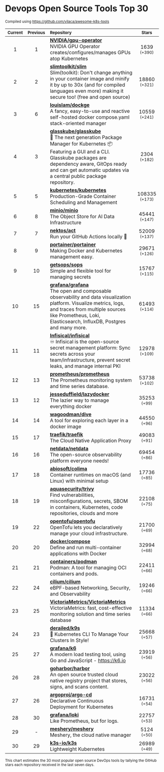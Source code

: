 # Devops Open Source Tools Top 30
<sup>Compiled using https://github.com/vilaca/awesome-k8s-tools</sup>
<div align="center">

|<sub>Current</sub>|<sub>Previous</sub>|<sub>Repository</sub>|<sub>Stars</sub>|
|:---:|:---:|:---|:---:|
|1|1|[**NVIDIA/gpu-operator**](https://github.com/NVIDIA/gpu-operator)<br/>NVIDIA GPU Operator creates/configures/manages GPUs atop Kubernetes|1639 <sup>(+390)</sup>|
|2|2|[**slimtoolkit/slim**](https://github.com/slimtoolkit/slim)<br/>Slim(toolkit): Don't change anything in your container image and minify it by up to 30x (and for compiled languages even more) making it secure too! (free and open source)|18860 <sup>(+321)</sup>|
|3|6|[**louislam/dockge**](https://github.com/louislam/dockge)<br/>A fancy, easy-to-use and reactive self-hosted docker compose.yaml stack-oriented manager|10559 <sup>(+241)</sup>|
|4|3|[**glasskube/glasskube**](https://github.com/glasskube/glasskube)<br/>🧊 The next generation Package Manager for Kubernetes 📦 Featuring a GUI and a CLI. Glasskube packages are dependency aware, GitOps ready and can get automatic updates via a central public package repository.|2304 <sup>(+182)</sup>|
|5|5|[**kubernetes/kubernetes**](https://github.com/kubernetes/kubernetes)<br/>Production-Grade Container Scheduling and Management|108335 <sup>(+173)</sup>|
|6|8|[**minio/minio**](https://github.com/minio/minio)<br/>The Object Store for AI Data Infrastructure|45441 <sup>(+147)</sup>|
|7|7|[**nektos/act**](https://github.com/nektos/act)<br/>Run your GitHub Actions locally 🚀|52009 <sup>(+137)</sup>|
|8|9|[**portainer/portainer**](https://github.com/portainer/portainer)<br/>Making Docker and Kubernetes management easy.|29671 <sup>(+126)</sup>|
|9|10|[**getsops/sops**](https://github.com/getsops/sops)<br/>Simple and flexible tool for managing secrets|15767 <sup>(+115)</sup>|
|10|15|[**grafana/grafana**](https://github.com/grafana/grafana)<br/>The open and composable observability and data visualization platform. Visualize metrics, logs, and traces from multiple sources like Prometheus, Loki, Elasticsearch, InfluxDB, Postgres and many more. |61493 <sup>(+114)</sup>|
|11|11|[**Infisical/infisical**](https://github.com/Infisical/infisical)<br/>♾ Infisical is the open-source secret management platform: Sync secrets across your team/infrastructure, prevent secret leaks, and manage internal PKI|12978 <sup>(+109)</sup>|
|12|13|[**prometheus/prometheus**](https://github.com/prometheus/prometheus)<br/>The Prometheus monitoring system and time series database.|53738 <sup>(+102)</sup>|
|13|12|[**jesseduffield/lazydocker**](https://github.com/jesseduffield/lazydocker)<br/>The lazier way to manage everything docker|35253 <sup>(+99)</sup>|
|14|14|[**wagoodman/dive**](https://github.com/wagoodman/dive)<br/>A tool for exploring each layer in a docker image|44550 <sup>(+96)</sup>|
|15|17|[**traefik/traefik**](https://github.com/traefik/traefik)<br/>The Cloud Native Application Proxy|49083 <sup>(+91)</sup>|
|16|16|[**netdata/netdata**](https://github.com/netdata/netdata)<br/>The open-source observability platform everyone needs!|69454 <sup>(+86)</sup>|
|17|18|[**abiosoft/colima**](https://github.com/abiosoft/colima)<br/>Container runtimes on macOS (and Linux) with minimal setup|17736 <sup>(+85)</sup>|
|18|19|[**aquasecurity/trivy**](https://github.com/aquasecurity/trivy)<br/>Find vulnerabilities, misconfigurations, secrets, SBOM in containers, Kubernetes, code repositories, clouds and more|22108 <sup>(+75)</sup>|
|19|22|[**opentofu/opentofu**](https://github.com/opentofu/opentofu)<br/>OpenTofu lets you declaratively manage your cloud infrastructure.|21700 <sup>(+69)</sup>|
|20|20|[**docker/compose**](https://github.com/docker/compose)<br/>Define and run multi-container applications with Docker|32994 <sup>(+68)</sup>|
|21|21|[**containers/podman**](https://github.com/containers/podman)<br/>Podman: A tool for managing OCI containers and pods.|22411 <sup>(+66)</sup>|
|22|24|[**cilium/cilium**](https://github.com/cilium/cilium)<br/>eBPF-based Networking, Security, and Observability|19246 <sup>(+66)</sup>|
|23|25|[**VictoriaMetrics/VictoriaMetrics**](https://github.com/VictoriaMetrics/VictoriaMetrics)<br/>VictoriaMetrics: fast, cost-effective monitoring solution and time series database|11334 <sup>(+66)</sup>|
|24|23|[**derailed/k9s**](https://github.com/derailed/k9s)<br/>🐶 Kubernetes CLI To Manage Your Clusters In Style!|25668 <sup>(+57)</sup>|
|25|27|[**grafana/k6**](https://github.com/grafana/k6)<br/>A modern load testing tool, using Go and JavaScript - https://k6.io|23919 <sup>(+56)</sup>|
|26|28|[**goharbor/harbor**](https://github.com/goharbor/harbor)<br/>An open source trusted cloud native registry project that stores, signs, and scans content.|23022 <sup>(+56)</sup>|
|27|26|[**argoproj/argo-cd**](https://github.com/argoproj/argo-cd)<br/>Declarative Continuous Deployment for Kubernetes|16731 <sup>(+54)</sup>|
|28|30|[**grafana/loki**](https://github.com/grafana/loki)<br/>Like Prometheus, but for logs.|22757 <sup>(+53)</sup>|
|29|-|[**meshery/meshery**](https://github.com/meshery/meshery)<br/>Meshery, the cloud native manager|5124 <sup>(+50)</sup>|
|30|29|[**k3s-io/k3s**](https://github.com/k3s-io/k3s)<br/>Lightweight Kubernetes|26989 <sup>(+49)</sup>|


</div>

<sub>This chart estimates the 30 most popular open source DevOps tools by tallying the GitHub stars each repository received in the last seven days.</sub>
